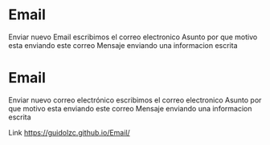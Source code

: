 # Email
Enviar nuevo Email
escribimos el correo electronico 
Asunto por que motivo esta enviando este correo 
Mensaje  enviando una informacion escrita

# Email
Enviar nuevo correo electrónico
escribimos el correo electronico
Asunto por que motivo esta enviando este correo
Mensaje enviando una informacion escrita

Link 
https://guidolzc.github.io/Email/
